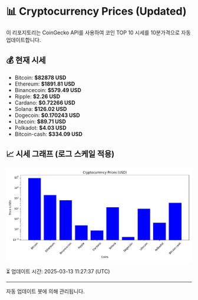 
# 📊 Cryptocurrency Prices (Updated)

이 리포지토리는 CoinGecko API를 사용하여 코인 TOP 10 시세를 10분가격으로 자동 업데이트합니다.

## 💰 현재 시세
- Bitcoin: **$82878 USD**
- Ethereum: **$1891.81 USD**
- Binancecoin: **$579.49 USD**
- Ripple: **$2.26 USD**
- Cardano: **$0.72266 USD**
- Solana: **$126.02 USD**
- Dogecoin: **$0.170243 USD**
- Litecoin: **$89.71 USD**
- Polkadot: **$4.03 USD**
- Bitcoin-cash: **$334.09 USD**

## 📈 시세 그래프 (로그 스케일 적용)
![Crypto Prices](crypto_prices.png)

⏳ 업데이트 시간: 2025-03-13 11:27:37 (UTC)

---
자동 업데이트 봇에 의해 관리됩니다.
